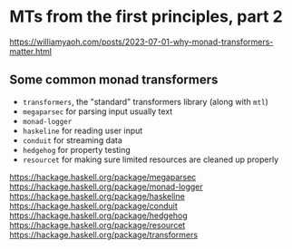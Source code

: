# MTs from the first principles, part 2

https://williamyaoh.com/posts/2023-07-01-why-monad-transformers-matter.html

## Some common monad transformers

- `transformers`, the "standard" transformers library (along with `mtl`)
- `megaparsec` for parsing input usually text
- `monad-logger`
- `haskeline` for reading user input
- `conduit` for streaming data
- `hedgehog` for property testing
- `resourcet` for making sure limited resources are cleaned up properly

https://hackage.haskell.org/package/megaparsec
https://hackage.haskell.org/package/monad-logger
https://hackage.haskell.org/package/haskeline
https://hackage.haskell.org/package/conduit
https://hackage.haskell.org/package/hedgehog
https://hackage.haskell.org/package/resourcet
https://hackage.haskell.org/package/transformers
